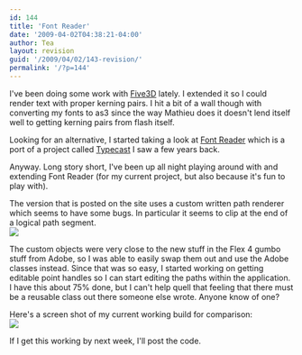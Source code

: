 ```yaml
---
id: 144
title: 'Font Reader'
date: '2009-04-02T04:38:21-04:00'
author: Tea
layout: revision
guid: '/2009/04/02/143-revision/'
permalink: '/?p=144'
---
```


I've been doing some work with [Five3D](http://five3d.mathieu-badimon.com/) lately. I extended it so I could render text with proper kerning pairs. I hit a bit of a wall though with converting my fonts to as3 since the way Mathieu does it doesn't lend itself well to getting kerning pairs from flash itself.

Looking for an alternative, I started taking a look at [Font Reader](http://www.sephiroth.it/weblog/archives/2007/07/fontreader_convert_truetype_fonts_in.php) which is a port of a project called [Typecast](https://typecast.dev.java.net/) I saw a few years back.

Anyway. Long story short, I've been up all night playing around with and extending Font Reader (for my current project, but also because it's fun to play with).

The version that is posted on the site uses a custom written path renderer which seems to have some bugs. In particular it seems to clip at the end of a logical path segment.  
![](/img/entries/FontRenderer1.png)

The custom objects were very close to the new stuff in the Flex 4 gumbo stuff from Adobe, so I was able to easily swap them out and use the Adobe classes instead. Since that was so easy, I started working on getting editable point handles so I can start editing the paths within the application. I have this about 75% done, but I can't help quell that feeling that there must be a reusable class out there someone else wrote. Anyone know of one?

Here's a screen shot of my current working build for comparison:  
![](/img/entries/FontRenderer2.png)

If I get this working by next week, I'll post the code.